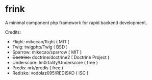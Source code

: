 # frink

A minimal component php framework for rapid backend development.

Credits:

+ Flight: mikecao/flight ( MIT )
+ Twig: twigphp/Twig ( BSD )
+ Sparrow: mikecao/sparrow ( MIT )
+ <s>Doctrine:</s> doctrine/doctrine2 ( Doctrine Project )
+ Underscore: Im0rtality/Underscore ( free )
+ <s>Predis:</s> nrk/predis ( free )
+ Redisko: vodolaz095/REDISKO ( ISC )
